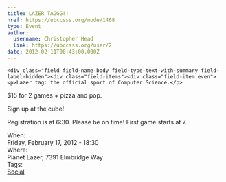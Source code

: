 ```yaml
---
title: LAZER TAGGG!! 
href: https://ubccsss.org/node/1468
type: Event
author:
  username: Christopher Head
  link: https://ubccsss.org/user/2
date: 2012-02-11T08:43:00.000Z
---
```



    <div class="field field-name-body field-type-text-with-summary field-label-hidden"><div class="field-items"><div class="field-item even"><p>Lazer tag: the official sport of Computer Science.</p>
<p>$15 for 2 games + pizza and pop.</p>
<p>Sign up at the cube!</p>
<p>Registration is at 6:30. Please be on time! First game starts at 7.</p>
</div></div></div><div class="field field-name-field-dates field-type-datetime field-label-above"><div class="field-label">When:&#xA0;</div><div class="field-items"><div class="field-item even"><span class="date-display-single">Friday, February 17, 2012 - 18:30</span></div></div></div><div class="field field-name-field-location field-type-text field-label-above"><div class="field-label">Where:&#xA0;</div><div class="field-items"><div class="field-item even">Planet Lazer, 7391 Elmbridge Way</div></div></div>    <footer>
    <div class="field field-name-field-tags field-type-taxonomy-term-reference field-label-above"><div class="field-label">Tags:&#xA0;</div><div class="field-items"><div class="field-item even"><a href="/social">Social</a></div></div></div>      </footer>
    